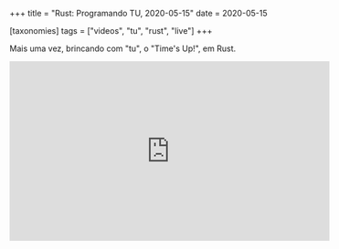 +++
title = "Rust: Programando TU, 2020-05-15"
date = 2020-05-15

[taxonomies]
tags = ["videos", "tu", "rust", "live"]
+++

Mais uma vez, brincando com "tu", o "Time's Up!", em Rust.

<!-- more -->

<iframe width="560" height="315" src="https://www.youtube.com/embed/JJFawc4W9JU" frameborder="0" allow="accelerometer; autoplay; encrypted-media; gyroscope; picture-in-picture" allowfullscreen></iframe>
